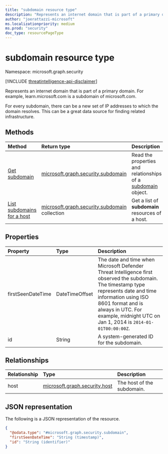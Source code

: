 ```yaml
---
title: "subdomain resource type"
description: "Represents an internet domain that is part of a primary domain."
author: "joerattazzi-microsoft"
ms.localizationpriority: medium
ms.prod: "security"
doc_type: resourcePageType
---
```


# subdomain resource type

Namespace: microsoft.graph.security

[!INCLUDE [threatintelligence-api-disclaimer](../../includes/threatintelligence-api-disclaimer.md)]

Represents an internet domain that is part of a primary domain. For example, learn.microsoft.com is a subdomain of microsoft.com. 

For every subdomain, there can be a new set of IP addresses to which the domain resolves. This can be a great data source for finding related infrastructure.

## Methods

|Method|Return type|Description|
|:---|:---|:---|
| [Get subdomain](../api/security-subdomain-get.md)                     | [microsoft.graph.security.subdomain](../resources/security-subdomain.md)            | Read the properties and relationships of a [subdomain](../resources/security-subdomain.md) object. |
| [List subdomains for a host](../api/security-host-list-subdomains.md) | [microsoft.graph.security.subdomain](../resources/security-subdomain.md) collection | Get a list of **subdomain** resources of a host. |

## Properties

|Property|Type|Description|
|:---|:---|:---|
| firstSeenDateTime | DateTimeOffset | The date and time when Microsoft Defender Threat Intelligence first observed the subdomain. The timestamp type represents date and time information using ISO 8601 format and is always in UTC. For example, midnight UTC on Jan 1, 2014 is `2014-01-01T00:00:00Z`. |
| id                | String         | A system-generated ID for the subdomain. |

## Relationships

| Relationship | Type | Description |
| :--- | :--- | :--- |
| host         | [microsoft.graph.security.host](../resources/security-host.md) | The host of the subdomain. |

## JSON representation

The following is a JSON representation of the resource.

<!-- {
  "blockType": "resource",
  "keyProperty": "id",
  "@odata.type": "microsoft.graph.security.subdomain",
  "openType": false
}
-->

```json
{
  "@odata.type": "#microsoft.graph.security.subdomain",
  "firstSeenDateTime": "String (timestamp)",
  "id": "String (identifier)"
}
```
